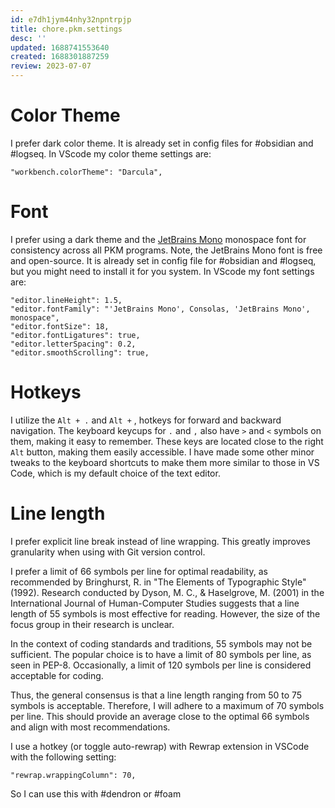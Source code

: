 ```yaml
---
id: e7dh1jym44nhy32npntrpjp
title: chore.pkm.settings
desc: ''
updated: 1688741553640
created: 1688301887259
review: 2023-07-07
---
```


# Color Theme

I prefer dark color theme. It is already set in config files for
#obsidian and #logseq. In VScode my color theme settings are:

    "workbench.colorTheme": "Darcula",

# Font

I prefer using a dark theme and the [JetBrains
Mono](https://www.jetbrains.com/lp/mono/) monospace font for
consistency across all PKM programs. Note, the JetBrains Mono font is
free and open-source. It is already set in config file for #obsidian
and #logseq, but you might need to install it for you system. In
VScode  my font settings are:

    "editor.lineHeight": 1.5,
    "editor.fontFamily": "'JetBrains Mono', Consolas, 'JetBrains Mono', monospace",
    "editor.fontSize": 18,
    "editor.fontLigatures": true,
    "editor.letterSpacing": 0.2,
    "editor.smoothScrolling": true,


# Hotkeys 

I utilize the  `Alt + .`  and  `Alt +` ,  hotkeys for forward and backward
navigation. The keyboard keycups for  `.`  and  `,`  also have  `>`  and  `<`
symbols on them, making it easy to remember. These keys are located
close to the right  `Alt`  button, making them easily accessible. I have
made some other minor tweaks to the keyboard shortcuts to make them more
similar to those in VS Code, which is my default choice of the text editor.


# Line length

I prefer explicit line break instead of line wrapping. This greatly
improves granularity when using with Git version control.

I prefer a limit of 66 symbols per line for optimal readability, as
recommended by Bringhurst, R. in "The Elements of Typographic Style"
(1992). Research conducted by Dyson, M. C., & Haselgrove, M. (2001) in
the International Journal of Human-Computer Studies suggests that a
line length of 55 symbols is most effective for reading. However, the
size of the focus group in their research is unclear. 
 
In the context of coding standards and traditions, 55 symbols may not
be sufficient. The popular choice is to have a limit of 80 symbols per
line, as seen in PEP-8. Occasionally, a limit of 120 symbols per line
is considered acceptable for coding. 
 
Thus, the general consensus is that a line length ranging from 50 to 75
symbols is acceptable. Therefore, I will adhere to a maximum of 70
symbols per line. This should provide an average close to the optimal
66 symbols and align with most recommendations.

I use a hotkey (or toggle auto-rewrap) with Rewrap extension in
VSCode with the following setting:

    "rewrap.wrappingColumn": 70,

So I can use this with #dendron or #foam